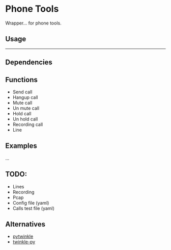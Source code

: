 # Phone Tools

Wrapper... for phone tools.

## Usage

---

## Dependencies

## Functions

- Send call
- Hangup call
- Mute call
- Un mute call
- Hold call
- Un hold call
- Recording call
- Line

## Examples

...

## TODO:

- Lines
- Recording
- Pcap
- Config file (yaml)
- Calls test file (yaml)


## Alternatives

- [pytwinkle](https://github.com/RoberWare/pytwinkle.git)
- [twinkle-py](https://github.com/forkcs/twinkle-py.git)